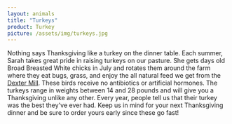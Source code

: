 ```yaml
---
layout: animals
title: "Turkeys"
product: Turkey
picture: /assets/img/turkeys.jpg
---
```


Nothing says Thanksgiving like a turkey on the dinner table. Each summer, Sarah takes great pride in raising turkeys on our pasture. She gets days old Broad Breasted White chicks in July and rotates them around the farm where they eat bugs, grass, and enjoy the all natural feed we get from the <a href="http://dextermill.com">Dexter Mill</a>. These birds receive no antibiotics or artificial hormones. The turkeys range in weights between 14 and 28 pounds and will give you a Thanksgiving unlike any other. Every year, people tell us that their turkey was the best they've ever had. Keep us in mind for your next Thanksgiving dinner and be sure to order yours early since these go fast!
